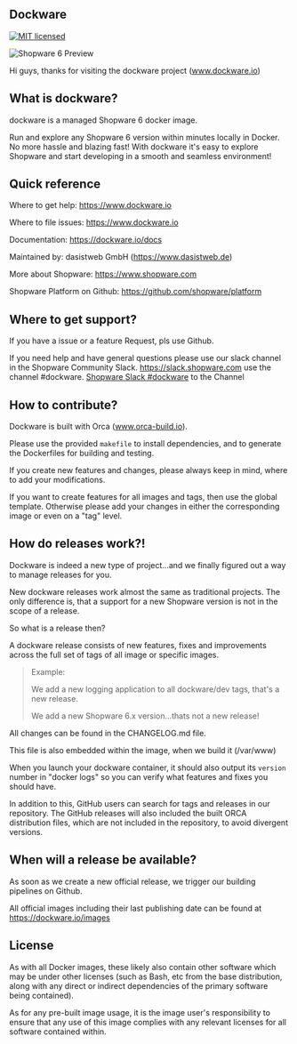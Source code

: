 ## Dockware

[![MIT licensed](https://img.shields.io/github/license/dockware/dockware.svg?style=flat-square)](https://github.com/dockware/dockware/blob/master/LICENSE)

![Shopware 6 Preview](./header.jpg)


Hi guys,
thanks for visiting the dockware project (www.dockware.io)



## What is dockware?
dockware is a managed Shopware 6 docker image.

Run and explore any Shopware 6 version within minutes locally in Docker. 
No more hassle and blazing fast!
With dockware it's easy to explore Shopware and start developing in a smooth and seamless environment!


## Quick reference
Where to get help: https://www.dockware.io

Where to file issues: https://www.dockware.io

Documentation: https://dockware.io/docs

Maintained by: dasistweb GmbH (https://www.dasistweb.de)

More about Shopware: https://www.shopware.com

Shopware Platform on Github: https://github.com/shopware/platform

## Where to get support?
If you have a issue or a feature Request, pls use Github.

If you need help and have general questions please use our slack channel in the Shopware Community Slack.
https://slack.shopware.com use the channel #dockware.
[Shopware Slack #dockware](https://slack.shopware.com/client/T011TTK0DMK/C014X8HE8U8) to the Channel

## How to contribute?
Dockware is built with Orca (www.orca-build.io).

Please use the provided `makefile` to install dependencies, and to generate
the Dockerfiles for building and testing.

If you create new features and changes, please always keep in mind, where to add
your modifications. 

If you want to create features for all images and tags, then use the global template.
Otherwise please add your changes in either the corresponding image or even on a "tag" level.


## How do releases work?!
Dockware is indeed a new type of project...and we finally figured out a way to manage releases for you.

New dockware releases work almost the same as traditional projects.
The only difference is, that a support for a new Shopware version is not in the scope of a release.

So what is a release then?

A dockware release consists of new features, fixes and improvements across the full set of
tags of all image or specific images.

> Example:
>
> We add a new logging application to all dockware/dev tags, that's a new release.
>
> We add a new Shopware 6.x version...thats not a new release!


All changes can be found in the CHANGELOG.md file.

This file is also embedded within the image, when we build it (/var/www)

When you launch your dockware container, it should also output its `version` number in "docker logs"
so you can verify what features and fixes you should have.

In addition to this, GitHub users can search for tags and releases in our repository.
The GitHub releases will also included the built ORCA distribution files, which are
not included in the repository, to avoid divergent versions.

## When will a release be available?
As soon as we create a new official release, we trigger our building pipelines on Github.

All official images including their last publishing date can be found at https://dockware.io/images



## License
As with all Docker images, these likely also contain other software which may be under other licenses (such as Bash, etc from the base distribution, along with any direct or indirect dependencies of the primary software being contained).

As for any pre-built image usage, it is the image user's responsibility to ensure that any use of this image complies with any relevant licenses for all software contained within.